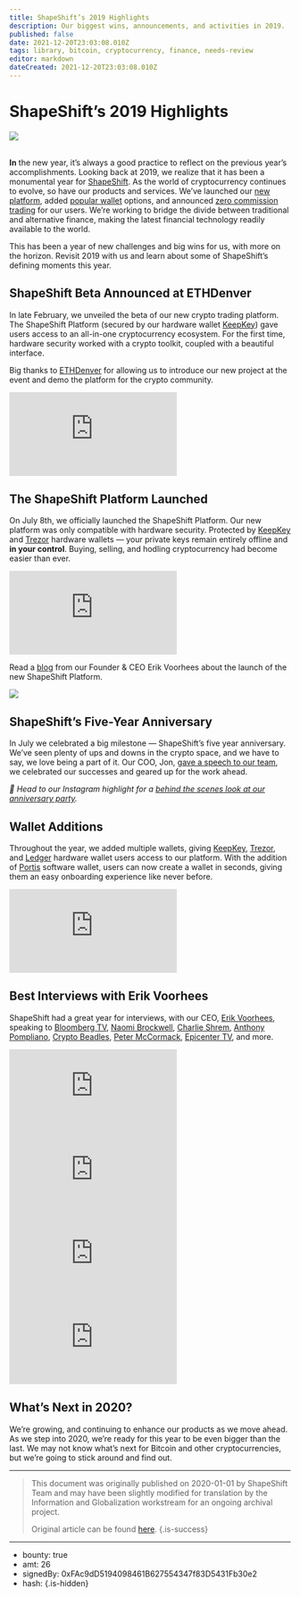```yaml
---
title: ShapeShift’s 2019 Highlights
description: Our biggest wins, announcements, and activities in 2019.
published: false
date: 2021-12-20T23:03:08.010Z
tags: library, bitcoin, cryptocurrency, finance, needs-review
editor: markdown
dateCreated: 2021-12-20T23:03:08.010Z
---
```


# ShapeShift’s 2019 Highlights

![](https://assets.website-files.com/5e9a09610b7dce71f87f7f17/5e9a22ea89972d59f7853014_5e995d29692e58f156514baf_new-year.png)

**<br/>In** the new year, it’s always a good practice to reflect on the previous year’s accomplishments. Looking back at 2019, we realize that it has been a monumental year for [ShapeShift](http://shapeshift.com/). As the world of cryptocurrency continues to evolve, so have our products and services. We’ve launched our [new platform](http://beta.shapeshift.com/), added [popular wallet](https://medium.com/shapeshift-stories/push-the-limits-of-your-ledger-89d442bd23cb) options, and announced [zero commission trading](https://shapeshift.com/free-trading) for our users. We’re working to bridge the divide between traditional and alternative finance, making the latest financial technology readily available to the world.

This has been a year of new challenges and big wins for us, with more on the horizon. Revisit 2019 with us and learn about some of ShapeShift’s defining moments this year.

## ShapeShift Beta Announced at ETHDenver

In late February, we unveiled the beta of our new crypto trading platform. The ShapeShift Platform (secured by our hardware wallet [KeepKey](https://shapeshift.io/keepkey/)) gave users access to an all-in-one cryptocurrency ecosystem. For the first time, hardware security worked with a crypto toolkit, coupled with a beautiful interface.

Big thanks to [ETHDenver](https://medium.com/u/79079ae79889?source=post_page-----aec29f48130a----------------------) for allowing us to introduce our new project at the event and demo the platform for the crypto community.

<iframe allowfullscreen="" frameborder="0" scrolling="auto" src="https://cdn.embedly.com/widgets/media.html?src=https%3A%2F%2Fwww.youtube.com%2Fembed%2Fd4S5mWHQPQ8%3Ffeature%3Doembed&amp;url=https%3A%2F%2Fwww.youtube.com%2Fwatch%3Fv%3Dd4S5mWHQPQ8&amp;image=https%3A%2F%2Fi.ytimg.com%2Fvi%2Fd4S5mWHQPQ8%2Fhqdefault.jpg&amp;key=a19fcc184b9711e1b4764040d3dc5c07&amp;type=text%2Fhtml&amp;schema=youtube"></iframe>

## The ShapeShift Platform Launched

On July 8th, we officially launched the ShapeShift Platform. Our new platform was only compatible with hardware security. Protected by [KeepKey](https://pages.shapeshift.com/keepkey/) and [Trezor](https://pages.shapeshift.com/get-started-trezor/) hardware wallets — your private keys remain entirely offline and **in your control**. Buying, selling, and hodling cryptocurrency had become easier than ever.

<iframe allowfullscreen="" frameborder="0" scrolling="auto" src="https://cdn.embedly.com/widgets/media.html?src=https%3A%2F%2Fwww.youtube.com%2Fembed%2FNgFehLorag8%3Ffeature%3Doembed&amp;url=https%3A%2F%2Fwww.youtube.com%2Fwatch%3Fv%3DNgFehLorag8&amp;image=https%3A%2F%2Fi.ytimg.com%2Fvi%2FNgFehLorag8%2Fhqdefault.jpg&amp;key=a19fcc184b9711e1b4764040d3dc5c07&amp;type=text%2Fhtml&amp;schema=youtube"></iframe>

Read a [blog](https://medium.com/shapeshift-stories/building-a-bridge-to-financial-sovereignty-5cad4323bfe6) from our Founder & CEO Erik Voorhees about the launch of the new ShapeShift Platform.

![](https://assets.website-files.com/5e9a09610b7dce71f87f7f17/5e9a22ea559b4a84dec7e79c_5e995d82839d4a6a5ceae941_1*NVGgQbnUCK5_e7xJcnYCSQ.jpeg)

## ShapeShift’s Five-Year Anniversary

In July we celebrated a big milestone — ShapeShift’s five year anniversary. We’ve seen plenty of ups and downs in the crypto space, and we have to say, we love being a part of it. Our COO, Jon, [gave a speech to our team](https://medium.com/shapeshift-stories/the-story-of-shapeshift-d9c05cd88fea), we celebrated our successes and geared up for the work ahead.<br/> 

*📸 Head to our Instagram highlight for a* [*behind the scenes look at our anniversary party*](https://www.instagram.com/s/aGlnaGxpZ2h0OjE4MDcxMDAwNDc5MDk5NDI2?igshid=1g1gthu3deucg&story_media_id=2099071459111701569)*.*

##  Wallet Additions

Throughout the year, we added multiple wallets, giving [KeepKey](https://pages.shapeshift.com/keepkey/), [Trezor](https://pages.shapeshift.com/get-started-trezor/), and [Ledger](https://pages.shapeshift.com/ledger/) hardware wallet users access to our platform. With the addition of [Portis](https://pages.shapeshift.com/portis_wallet/) software wallet, users can now create a wallet in seconds, giving them an easy onboarding experience like never before.<br/> 

<iframe allowfullscreen="" frameborder="0" scrolling="auto" src="https://cdn.embedly.com/widgets/media.html?src=https%3A%2F%2Fwww.youtube.com%2Fembed%2FIywdlv2sfgU%3Ffeature%3Doembed&amp;url=https%3A%2F%2Fwww.youtube.com%2Fwatch%3Fv%3DIywdlv2sfgU&amp;image=https%3A%2F%2Fi.ytimg.com%2Fvi%2FIywdlv2sfgU%2Fhqdefault.jpg&amp;key=a19fcc184b9711e1b4764040d3dc5c07&amp;type=text%2Fhtml&amp;schema=youtube"></iframe>

##  Best Interviews with Erik Voorhees

ShapeShift had a great year for interviews, with our CEO, [Erik Voorhees](https://twitter.com/ErikVoorhees), speaking to [Bloomberg TV](https://www.bloomberg.com/news/videos/2019-05-14/crypto-is-taking-over-the-world-shapeshift-ceo-says-video), [Naomi Brockwell](https://www.youtube.com/watch?v=KrfT7QxGbcU&feature=emb_title), [Charlie Shrem](https://blockworksgroup.io/podcasts/untold-stories-erik-voorhees-bitcoin-tribalism-libra), [Anthony Pompliano](https://www.youtube.com/watch?v=PM4lg6TN2g8&feature=emb_title), [Crypto Beadles](https://www.youtube.com/watch?v=aQScW3UzuFM&feature=emb_title), [Peter McCormack](https://www.whatbitcoindid.com/podcast/erik-voorhees-on-understanding-libertarianism), [Epicenter TV](https://www.youtube.com/watch?v=Wy7DocciZGE&feature=emb_title), and more.<br/> 

<iframe allowfullscreen="" frameborder="0" scrolling="auto" src="https://cdn.embedly.com/widgets/media.html?src=https%3A%2F%2Fwww.youtube.com%2Fembed%2FKrfT7QxGbcU%3Ffeature%3Doembed&amp;url=https%3A%2F%2Fwww.youtube.com%2Fwatch%3Fv%3DKrfT7QxGbcU&amp;image=https%3A%2F%2Fi.ytimg.com%2Fvi%2FKrfT7QxGbcU%2Fhqdefault.jpg&amp;key=a19fcc184b9711e1b4764040d3dc5c07&amp;type=text%2Fhtml&amp;schema=youtube"></iframe>

<iframe allowfullscreen="" frameborder="0" scrolling="auto" src="https://cdn.embedly.com/widgets/media.html?src=https%3A%2F%2Fwww.youtube.com%2Fembed%2FPM4lg6TN2g8%3Ffeature%3Doembed&amp;url=https%3A%2F%2Fwww.youtube.com%2Fwatch%3Fv%3DPM4lg6TN2g8&amp;image=https%3A%2F%2Fi.ytimg.com%2Fvi%2FPM4lg6TN2g8%2Fhqdefault.jpg&amp;key=a19fcc184b9711e1b4764040d3dc5c07&amp;type=text%2Fhtml&amp;schema=youtube"></iframe>

<iframe allowfullscreen="" frameborder="0" scrolling="auto" src="https://cdn.embedly.com/widgets/media.html?src=https%3A%2F%2Fwww.youtube.com%2Fembed%2FaQScW3UzuFM%3Ffeature%3Doembed&amp;url=https%3A%2F%2Fwww.youtube.com%2Fwatch%3Fv%3DaQScW3UzuFM&amp;image=https%3A%2F%2Fi.ytimg.com%2Fvi%2FaQScW3UzuFM%2Fhqdefault.jpg&amp;key=a19fcc184b9711e1b4764040d3dc5c07&amp;type=text%2Fhtml&amp;schema=youtube"></iframe>

<iframe allowfullscreen="" frameborder="0" scrolling="auto" src="https://cdn.embedly.com/widgets/media.html?src=https%3A%2F%2Fwww.youtube.com%2Fembed%2FWy7DocciZGE%3Ffeature%3Doembed&amp;url=https%3A%2F%2Fwww.youtube.com%2Fwatch%3Fv%3DWy7DocciZGE&amp;image=https%3A%2F%2Fi.ytimg.com%2Fvi%2FWy7DocciZGE%2Fhqdefault.jpg&amp;key=a19fcc184b9711e1b4764040d3dc5c07&amp;type=text%2Fhtml&amp;schema=youtube"></iframe>

## What’s Next in 2020?

We’re growing, and continuing to enhance our products as we move ahead. As we step into 2020, we’re ready for this year to be even bigger than the last. We may not know what’s next for Bitcoin and other cryptocurrencies, but we’re going to stick around and find out.<br/> 

---

> This document was originally published on 2020-01-01 by ShapeShift Team and may have been slightly modified for translation by the Information and Globalization workstream for an ongoing archival project.
>
> Original article can be found [here](https://shapeshift.com/library/shapeshifts-2019-highlights).
{.is-success}

---

- bounty: true
- amt: 26
- signedBy: 0xFAc9dD5194098461B627554347f83D5431Fb30e2
- hash: 
{.is-hidden}